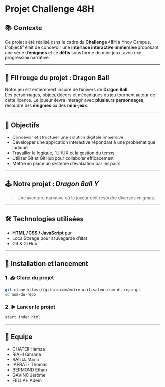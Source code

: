 # Projet Challenge 48H

## 📚 Contexte

Ce projet a été réalisé dans le cadre du **Challenge 48H** à Ynov Campus.  
L'objectif était de concevoir une **interface interactive immersive** proposant une série d’**énigmes** et de **défis** sous forme de mini-jeux, avec une progression narrative.

---

## 🐉 Fil rouge du projet : **Dragon Ball**

Notre jeu est entièrement inspiré de l’univers de **Dragon Ball**.  
Les personnages, objets, décors et mécaniques du jeu tournent autour de cette licence.
Le joueur devra interagir avec **plusieurs personnages**, résoudre des **énigmes** ou des **mini-jeux**.

---

## 🎯 Objectifs 

- Concevoir et structurer une solution digitale immersive
- Développer une application interactive répondant à une problématique ludique
- Travailler la logique, l’UI/UX et la gestion du temps
- Utiliser Git et GitHub pour collaborer efficacement
- Mettre en place un système d’évaluation par les pairs

---

## 🕹️ Notre projet : *Dragon Ball Y*

> Une aventure narrative où le joueur doit résoudre diverses énigmes.


---

## 🛠️ Technologies utilisées

- **HTML / CSS / JavaScript** pur
- LocalStorage pour sauvegarde d’état
- Git & GitHub

---

## 🚀 Installation et lancement

### 1. 📥 Clone du projet

```bash
git clone https://github.com/votre-utilisateur/nom-du-repo.git
cd nom-du-repo
```

### 2. ▶️ Lancer le projet

```bash
start index.html 
```

--- 

## 👥  Equipe

- CHATER Hamza
- RIAHI Omrane
- RAHEL Marin
- IAFRATE Thomas
- BERMOND Ethan
- GAVINO Jérôme
- FELLAH Adem

